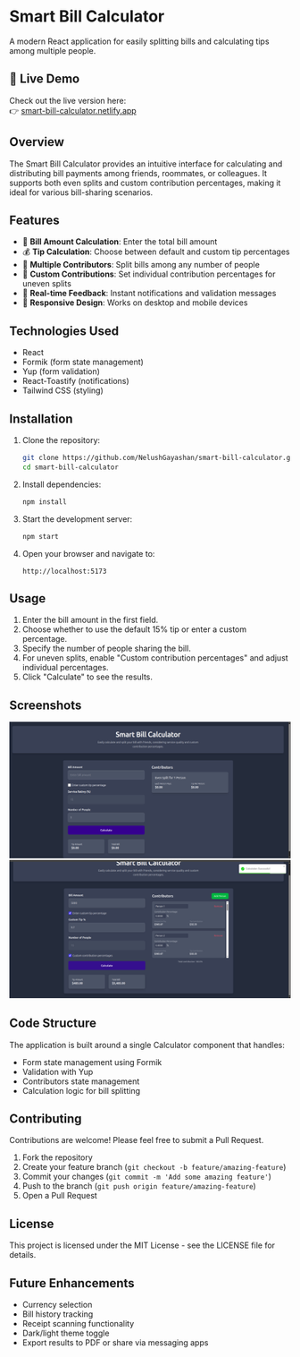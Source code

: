 # Smart Bill Calculator

A modern React application for easily splitting bills and calculating tips among multiple people.

## 🚀 Live Demo

Check out the live version here:  
👉 [smart-bill-calculator.netlify.app](https://smart-bill-calculator.netlify.app/)

## Overview

The Smart Bill Calculator provides an intuitive interface for calculating and distributing bill payments among friends, roommates, or colleagues. It supports both even splits and custom contribution percentages, making it ideal for various bill-sharing scenarios.

## Features

- 🧮 **Bill Amount Calculation**: Enter the total bill amount
- 💰 **Tip Calculation**: Choose between default and custom tip percentages
- 👥 **Multiple Contributors**: Split bills among any number of people
- 🔄 **Custom Contributions**: Set individual contribution percentages for uneven splits
- 🎯 **Real-time Feedback**: Instant notifications and validation messages
- 📱 **Responsive Design**: Works on desktop and mobile devices

## Technologies Used

- React
- Formik (form state management)
- Yup (form validation)
- React-Toastify (notifications)
- Tailwind CSS (styling)

## Installation

1. Clone the repository:
   ```bash
   git clone https://github.com/NelushGayashan/smart-bill-calculator.git
   cd smart-bill-calculator
   ```

2. Install dependencies:
   ```bash
   npm install
   ```

3. Start the development server:
   ```bash
   npm start
   ```

4. Open your browser and navigate to:
   ```
   http://localhost:5173
   ```

## Usage

1. Enter the bill amount in the first field.
2. Choose whether to use the default 15% tip or enter a custom percentage.
3. Specify the number of people sharing the bill.
4. For uneven splits, enable "Custom contribution percentages" and adjust individual percentages.
5. Click "Calculate" to see the results.

## Screenshots

![img_1.png](img_1.png)
![img_2.png](img_2.png)

## Code Structure

The application is built around a single Calculator component that handles:
- Form state management using Formik
- Validation with Yup
- Contributors state management
- Calculation logic for bill splitting

## Contributing

Contributions are welcome! Please feel free to submit a Pull Request.

1. Fork the repository
2. Create your feature branch (`git checkout -b feature/amazing-feature`)
3. Commit your changes (`git commit -m 'Add some amazing feature'`)
4. Push to the branch (`git push origin feature/amazing-feature`)
5. Open a Pull Request

## License

This project is licensed under the MIT License - see the LICENSE file for details.

## Future Enhancements

- Currency selection
- Bill history tracking
- Receipt scanning functionality
- Dark/light theme toggle
- Export results to PDF or share via messaging apps
